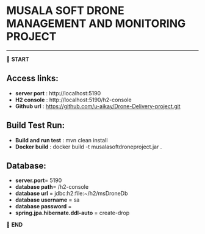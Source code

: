 # MUSALA SOFT DRONE MANAGEMENT AND MONITORING PROJECT

---

:scroll: **START**
## Access links:
- **server port** : http://localhost:5190
- **H2 console** : http://localhost:5190/h2-console
- **Github url** : https://github.com/u-aikay/Drone-Delivery-project.git

## Build Test Run:
- **Build and run test** : mvn clean install
- **Docker build** : docker build -t musalasoftdroneproject.jar .

## Database:
- **server.port**= 5190
- **database path**= /h2-console
- **database url** = jdbc:h2:file:~/h2/msDroneDb
- **database username** = sa
- **database password** =
- **spring.jpa.hibernate.ddl-auto** = create-drop





:scroll: **END**